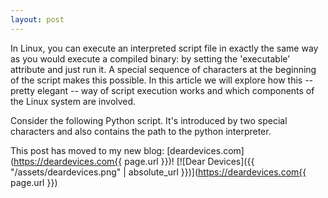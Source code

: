 ```yaml
---
layout: post
---
```

In Linux, you can execute an interpreted script file in exactly the same way as you would execute a compiled binary: by setting the 'executable' attribute and just run it. A special sequence of characters at the beginning of the script makes this possible. In this article we will explore how this -- pretty elegant -- way of script execution works and which components of the Linux system are involved.

Consider the following Python script. It's introduced by two special characters and also contains the path to the python interpreter.

<!--more-->

This post has moved to my new blog: [deardevices.com](https://deardevices.com{{ page.url }})!
[![Dear Devices]({{ "/assets/deardevices.png" | absolute_url }})](https://deardevices.com{{ page.url }})
